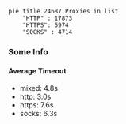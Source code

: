 
```mermaid
pie title 24687 Proxies in list
    "HTTP" : 17873
    "HTTPS": 5974
    "SOCKS" : 4714
```

### Some Info
#### Average Timeout

- mixed: 4.8s
- http: 3.0s
- https: 7.6s
- socks: 6.3s